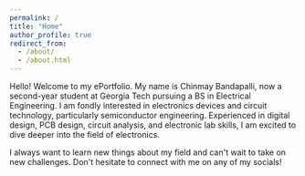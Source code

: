 ```yaml
---
permalink: /
title: "Home"
author_profile: true
redirect_from: 
  - /about/
  - /about.html
---
```


Hello! Welcome to my ePortfolio. My name is Chinmay Bandapalli, now a second-year student at Georgia Tech pursuing a BS in Electrical Engineering. I am fondly interested in electronics devices and circuit technology, particularly semiconductor engineering. Experienced in digital design, PCB design, circuit analysis, and electronic lab skills, I am excited to dive deeper into the field of electronics. 

I always want to learn new things about my field and can't wait to take on new challenges. Don't hesitate to connect with me on any of my socials!
